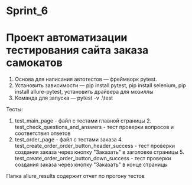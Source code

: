 # Sprint_6
# Проект автоматизации тестирования сайта заказа самокатов

1. Основа для написания автотестов — фреймворк pytest.
2. Установить зависимости — pip install pytest, pip install selenium, pip install allure-pytest, установить драйвера для мозиллы
3. Команда для запуска — pytest -v .\test

Тесты:
1. test_main_page - файл с тестами главной страницы
   2. test_check_questions_and_answers - тест проверки вопросов и соответствия ответов
3. test_order_page - файл с тестами заказа
   4. test_create_order_order_button_header_success - тест проверки создания заказа через кнопку "Заказать" в заголовке страницы
   5. test_create_order_order_button_down_success - тест проверки создания заказа через кнопку "Заказать" в конце страницы

Папка allure_results содержит отчет по прогону тестов
